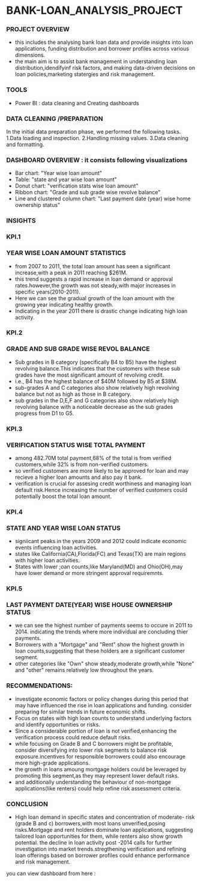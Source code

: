 # BANK-LOAN_ANALYSIS_PROJECT

### PROJECT OVERVIEW
- this includes the analysing bank loan data and provide insights into loan applications, funding distribution and borrower profiles across various dimensions.
- the main aim is to assist bank management in understanding loan distribution,idendifyinf risk factors, and making data-driven decisions on loan policies,marketing statergies and risk management.

### TOOLS
- Power BI : data cleaning and Creating dashboards

### DATA CLEANING /PREPARATION
In the initial data preparation phase, we performed the following tasks.
1.Data loading and inspection.
2.Handling missing values.
3.Data cleaning and formatting.

### DASHBOARD OVERVIEW : it consists following visualizations
- Bar chart: "Year wise loan amount"
- Table: "state and year wise loan amount"
- Donut chart: "verification stats wise loan amount"
- Ribbon chart: "Grade and sub grade wise revolve balance"
- Line and clustered column chart: "Last payment date (year) wise home ownership status"

### INSIGHTS
### KPI.1
### YEAR WISE LOAN AMOUNT STATISTICS
- from 2007 to 2011, the total loan amount has seen a significant increase,with a peak in 2011 reaching $261M.
- this trend suggests a rapid increase in loan demand or approval rates.however,the growth was not steady,with major increases in specific years(2010-2011).
- Here we can see the gradual growth of the loan amount with the growing year indicating healthy growth.
- Indicating in the year 2011 there is drastic change indicating high loan activity.

### KPI.2
### GRADE AND SUB GRADE WISE REVOL BALANCE
- Sub grades in B category (specifically B4 to B5) have the highest revolving balance.This indicates that the customers with these sub grades have the most significant amount of revolving credit.
- i.e., B4 has the highest balance of $40M followed by B5 at $38M.
- sub-grades A and C categories also show relatively high revolving balance but not as high as those in B category.
- sub grades in the D,E,F and G categories also show relatively high revolving balance with a noticeable decrease as the sub grades progress from D1 to G5.

### KPI.3
### VERIFICATION STATUS WISE TOTAL PAYMENT
- among 482.70M total payment,68% of the total is from verified customers,while 32% is from non-verified customers.
- so verified customers are more likely to be approved for loan and may recieve a higher loan amounts and also pay it bank.
- verification is crucial for assesing credit worthiness and managing loan default risk.Hence increasing the number of verified customers could potentially boost the total loan amount.

### KPI.4
### STATE AND YEAR WISE LOAN STATUS
- signiicant peaks in the years 2009 and 2012 could indicate economic events influencing loan activities.
- states like California(CA),Florida(FC) and Texas(TX) are main regions with higher loan activities.
- States with lower ;oan counts,like Maryland(MD) and Ohio(OH),may have lower demand or more stringent approval requiremnts.

### KPI.5
### LAST PAYMENT DATE(YEAR) WISE HOUSE OWNERSHIP STATUS
- we can see the highest number of payments seems to occure in 2011 to 2014. indicating the trends where more individual are concluding thier payments.
- Borrowers with a "Mortgage" and "Rent" show the highest growth in loan counts,suggesting that these holders are a significant customer segment.
- other categories like "Own" show steady,moderate growth,while "None" and "other" remains relatively low throughout the years.

### RECOMMENDATIONS:
- investigate economic factors or policy changes during this period that may have influenced the rise in loan applications and funding. consider preparing for similar trends in future economic shifts.
- Focus on states with high loan counts to understand underlying factors and identify opportunities or risks.
- Since a considerable portion of loan is not verified,enhancing the verification process could reduce default risks.
- while focusing on Grade B and C borrowers might be profitable, consider diversifying into lower risk segments to balance risk exposure.incentives for responsible borrowers could also encourage more high-grade 
  applications.
- the growth in loans amoung mortgage holders could be leveraged by promoting this segment,as they may represent lower default risks.
- and additionally understanding the behaviour of non-mortgage applications(like renters) could help refine risk assessment criteria.

### CONCLUSION
- High loan demand in specific states and concentration of moderate- risk (grade B and c) borrowers,with most loans unverified,posing risks.Mortgage and rent holders dominate loan applications, suggesting tailored loan opportunities for them, while renters also show growth potential. the decline in loan activity post -2014 calls for further investigation into market trends.stregthening verification and refining loan offerings based on borrower profiles could enhance performance and risk management.

you can view dashboard from here :
